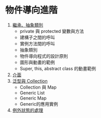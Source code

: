 # 物件導向進階

 1. [繼承、抽象類別][1]
    - private 與 protected 變數與方法
    - 建構子之間的呼叫
    - 實例方法間的呼叫
    - 抽象類別
    - 物件導向程式的設計原則
    - 圖形與動畫的範例
    - Super, this, abstract class 的動畫範例
 2. [介面][2]
 3. [泛型與 Collection][3]
    - Collection 與 Map
    - Generic List
    - Generic Map
    - Generic的應用實例
 4. [例外狀態的處理][4]

  [1]: http://javasteps.plweb.org/java_abstract.html
  [2]: http://javasteps.plweb.org/java_interface.html
  [3]: http://javasteps.plweb.org/java_generic.html
  [4]: http://javasteps.plweb.org/java_exception.html
